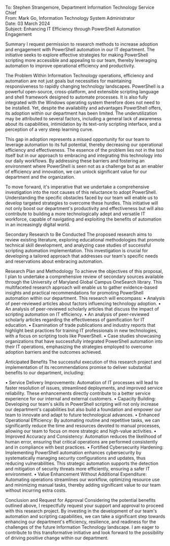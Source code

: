 To: Stephen Strangemore, Department Information Technology Service Chief  
From: Mark Go, Information Technology System Administrator  
Date: 03 March 2024  
Subject: Enhancing IT Efficiency through PowerShell Automation Engagement  

Summary
I request permission to research methods to increase adoption and engagement with PowerShell automation in our IT department. The initiative seeks to explore effective strategies for making PowerShell scripting more accessible and appealing to our team, thereby leveraging automation to improve operational efficiency and productivity.

The Problem
Within Information Technology operations, efficiency and automation are not just goals but necessities for maintaining responsiveness to rapidly changing technology landscapes. PowerShell is a powerful open-source, cross-platform, and extensible scripting language and shell framework designed to automate processes. It is also fully integrated with the Windows operating system therefore does not need to be installed. Yet, despite the availability and advantages PowerShell offers, its adoption within our department has been limited. The underutilization may be attributed to several factors, including a general lack of awareness about its capabilities, intimidation by its text-only scripting interface, and a perception of a very steep learning curve.

This gap in adoption represents a missed opportunity for our team to leverage automation to its full potential, thereby decreasing our operational efficiency and effectiveness. The essence of the problem lies not in the tool itself but in our approach to embracing and integrating this technology into our daily workflows. By addressing these barriers and fostering an environment where PowerShell is seen not as a challenge but as an enabler of efficiency and innovation, we can unlock significant value for our department and the organization. 

To move forward, it's imperative that we undertake a comprehensive investigation into the root causes of this reluctance to adopt PowerShell. Understanding the specific obstacles faced by our team will enable us to develop targeted strategies to overcome these hurdles. This initiative will not only boost our department's productivity and effectiveness but will also contribute to building a more technologically adept and versatile IT workforce, capable of navigating and exploiting the benefits of automation in an increasingly digital world.

Secondary Research to Be Conducted
The proposed research aims to review existing literature, exploring educational methodologies that promote technical skill development, and analyzing case studies of successful scripting automation implementation. This investigation is crucial for developing a tailored approach that addresses our team's specific needs and reservations about embracing automation.

Research Plan and Methodology
To achieve the objectives of this proposal, I plan to undertake a comprehensive review of secondary sources available through the University of Maryland Global Campus OneSearch library. This multifaceted research approach will enable us to gather evidence-based insights and practical recommendations for promoting PowerShell automation within our department. This research will encompass:
•	Analysis of peer-reviewed articles about factors influencing technology adoption.
•	An analysis of peer-reviewed scholarly articles that discuss the impact of scripting automation on IT efficiency.
•	An analysis of peer-reviewed scholarly articles regarding the effectiveness of gamification for IT education.
•	Examination of trade publications and industry reports that highlight best practices for training IT professionals in new technologies, with a focus on scripting tools like PowerShell.
•	Case studies showcasing organizations that have successfully integrated PowerShell automation into their IT operations, emphasizing the strategies employed to overcome adoption barriers and the outcomes achieved.

Anticipated Benefits
The successful execution of this research project and implementation of its recommendations promise to deliver substantial benefits to our department, including:

•	Service Delivery Improvements: Automation of IT processes will lead to faster resolution of issues, streamlined deployments, and improved service reliability. These enhancements directly contribute to a better service experience for our internal and external customers.
•	Capacity Building: Developing our team's skills in PowerShell scripting will not only increase our department's capabilities but also build a foundation and empower our team to innovate and adapt to future technological advances. 
•	Enhanced Operational Efficiency: By automating routine and repetitive tasks, we can significantly reduce the time and resources devoted to manual processes, allowing our team to focus on more strategic and high-value activities.
•	Improved Accuracy and Consistency: Automation reduces the likelihood of human error, ensuring that critical operations are performed consistently and in compliance with best practices.
•	Fortified Cybersecurity Hardening: Implementing PowerShell automation enhances cybersecurity by systematically managing security configurations and updates, thus reducing vulnerabilities. This strategic automation supports the detection and mitigation of security threats more efficiently, ensuring a safer IT environment.
•	Value Enhancement Without Additional Expenditure: Automating operations streamlines our workflow, optimizing resource use and minimizing manual tasks, thereby adding significant value to our team without incurring extra costs.

Conclusion and Request for Approval
Considering the potential benefits outlined above, I respectfully request your support and approval to proceed with this research project. By investing in the development of our team's automation and scripting capabilities, we can take a significant step towards enhancing our department's efficiency, resilience, and readiness for the challenges of the future Information Technology landscape. I am eager to contribute to this transformative initiative and look forward to the possibility of driving positive change within our department.

